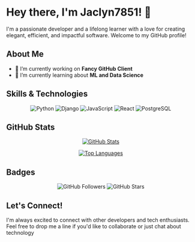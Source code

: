 # Hey there, I'm Jaclyn7851! 👋

I'm a passionate developer and a lifelong learner with a love for creating elegant, efficient, and impactful software. Welcome to my GitHub profile!

## About Me

- 🔭 I’m currently working on **Fancy GitHub Client**
- 🌱 I’m currently learning about **ML and Data Science**

## Skills & Technologies

<p align="center">
  <img src="https://img.shields.io/badge/Language-Python-3776AB?style=for-the-badge&logo=python&logoColor=white" alt="Python">
  <img src="https://img.shields.io/badge/Framework-Django-092E20?style=for-the-badge&logo=django&logoColor=white" alt="Django">
  <img src="https://img.shields.io/badge/Language-JavaScript-F7DF1E?style=for-the-badge&logo=javascript&logoColor=black" alt="JavaScript">
  <img src="https://img.shields.io/badge/Framework-React-61DAFB?style=for-the-badge&logo=react&logoColor=black" alt="React">
  <img src="https://img.shields.io/badge/Database-PostgreSQL-336791?style=for-the-badge&logo=postgresql&logoColor=white" alt="PostgreSQL">
</p>

## GitHub Stats

<p align="center">
  <a href="https://github.com/yourusername">
    <img src="https://github-readme-stats.vercel.app/api?username=yourusername&show_icons=true&theme=radical" alt="GitHub Stats">
  </a>
</p>

<p align="center">
  <a href="https://github.com/yourusername">
    <img src="https://github-readme-stats.vercel.app/api/top-langs/?username=yourusername&layout=compact&theme=radical" alt="Top Languages">
  </a>
</p>

## Badges

<p align="center">
  <img src="https://img.shields.io/github/followers/yourusername?label=Follow&style=social" alt="GitHub Followers">
  <img src="https://img.shields.io/github/stars/yourusername/yourrepository?affiliations=OWNER%2CCOLLABORATOR&style=social" alt="GitHub Stars">
</p>

## Let's Connect!

I'm always excited to connect with other developers and tech enthusiasts.
Feel free to drop me a line if you'd like to collaborate or just chat about technology
